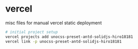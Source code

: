 # vercel

misc files for manual vercel static deployment

```sh
# initial project setup
vercel projects add unocss-preset-antd-solidjs-hiro18181
vercel link -p unocss-preset-antd-solidjs-hiro18181
```
